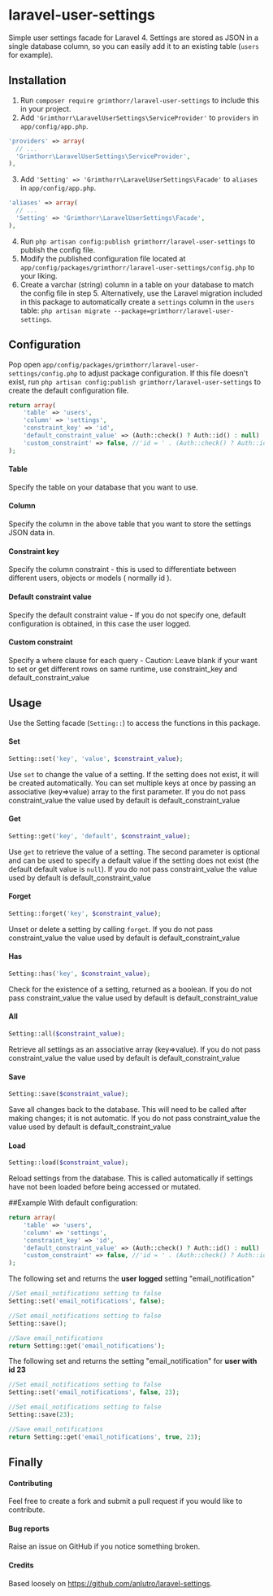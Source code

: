 # laravel-user-settings
Simple user settings facade for Laravel 4. Settings are stored as JSON in a single database column, so you can easily add it to an existing table (`users` for example).


## Installation
1. Run `composer require grimthorr/laravel-user-settings` to include this in your project.
2. Add `'Grimthorr\LaravelUserSettings\ServiceProvider'` to `providers` in `app/config/app.php`.

  ```php
  'providers' => array(
    // ...
    'Grimthorr\LaravelUserSettings\ServiceProvider',
  ),
  ```
3. Add `'Setting' => 'Grimthorr\LaravelUserSettings\Facade'` to `aliases` in `app/config/app.php`.

  ```php
  'aliases' => array(
    // ...
    'Setting' => 'Grimthorr\LaravelUserSettings\Facade',
  ),
  ```

4. Run `php artisan config:publish grimthorr/laravel-user-settings` to publish the config file.
5. Modify the published configuration file located at `app/config/packages/grimthorr/laravel-user-settings/config.php` to your liking.
6. Create a varchar (string) column in a table on your database to match the config file in step 5. Alternatively, use the Laravel migration included in this package to automatically create a `settings` column in the `users` table: `php artisan migrate --package=grimthorr/laravel-user-settings`.


## Configuration
Pop open `app/config/packages/grimthorr/laravel-user-settings/config.php` to adjust package configuration. If this file doesn't exist, run `php artisan config:publish grimthorr/laravel-user-settings` to create the default configuration file.

```php
return array(
    'table' => 'users',
    'column' => 'settings',
	'constraint_key' => 'id',
	'default_constraint_value' => (Auth::check() ? Auth::id() : null)
	'custom_constraint' => false, //'id = ' . (Auth::check() ? Auth::id() : null),
);
```

#### Table
Specify the table on your database that you want to use.

#### Column
Specify the column in the above table that you want to store the settings JSON data in.

#### Constraint key
Specify the column constraint - this is used to differentiate between different users, objects or models ( normally id ).

#### Default constraint value
Specify the default constraint value - If you do not specify one, default configuration is obtained, in this case the user logged.

#### Custom constraint
Specify a where clause for each query - Caution: Leave blank if your want to set or get different rows on same runtime, use constraint_key and default_constraint_value

## Usage
Use the Setting facade (`Setting::`) to access the functions in this package.

#### Set
```php
Setting::set('key', 'value', $constraint_value);
```
Use `set` to change the value of a setting. If the setting does not exist, it will be created automatically. You can set multiple keys at once by passing an associative (key=>value) array to the first parameter.
If you do not pass constraint_value the value used by default is default_constraint_value

#### Get
```php
Setting::get('key', 'default', $constraint_value);
```
Use `get` to retrieve the value of a setting. The second parameter is optional and can be used to specify a default value if the setting does not exist (the default default value is `null`).
If you do not pass constraint_value the value used by default is default_constraint_value

#### Forget
```php
Setting::forget('key', $constraint_value);
```
Unset or delete a setting by calling `forget`.
If you do not pass constraint_value the value used by default is default_constraint_value

#### Has
```php
Setting::has('key', $constraint_value);
```
Check for the existence of a setting, returned as a boolean.
If you do not pass constraint_value the value used by default is default_constraint_value

#### All
```php
Setting::all($constraint_value);
```
Retrieve all settings as an associative array (key=>value).
If you do not pass constraint_value the value used by default is default_constraint_value

#### Save
```php
Setting::save($constraint_value);
```
Save all changes back to the database. This will need to be called after making changes; it is not automatic.
If you do not pass constraint_value the value used by default is default_constraint_value

#### Load
```php
Setting::load($constraint_value);
```
Reload settings from the database. This is called automatically if settings have not been loaded before being accessed or mutated.

##Example
With default configuration:
```php
return array(
    'table' => 'users',
    'column' => 'settings',
	'constraint_key' => 'id',
	'default_constraint_value' => (Auth::check() ? Auth::id() : null)
	'custom_constraint' => false, //'id = ' . (Auth::check() ? Auth::id() : null),
);
```

The following set and returns the **user logged** setting "email_notification"
```php
//Set email_notifications setting to false
Setting::set('email_notifications', false);

//Set email_notifications setting to false
Setting::save();

//Save email_notifications
return Setting::get('email_notifications');
```

The following set and returns the setting "email_notification" for **user with id 23**
```php
//Set email_notifications setting to false
Setting::set('email_notifications', false, 23);

//Set email_notifications setting to false
Setting::save(23);

//Save email_notifications
return Setting::get('email_notifications', true, 23);
```


## Finally

#### Contributing
Feel free to create a fork and submit a pull request if you would like to contribute.

#### Bug reports
Raise an issue on GitHub if you notice something broken.

#### Credits
Based loosely on https://github.com/anlutro/laravel-settings.
